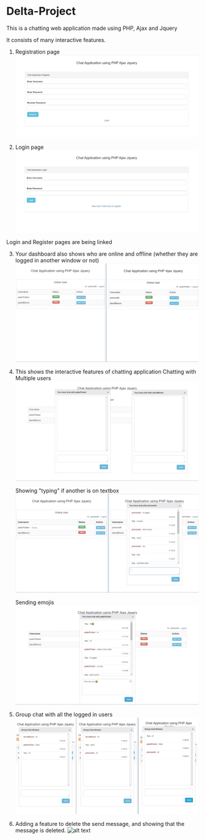 # Delta-Project

This is a chatting web application made using PHP, Ajax and Jquery

It consists of many interactive features.

1) Registration page
    ![alt text](https://github.com/ritz139/Delta-Project/blob/master/screenshots/1.jpg?raw=true)
    
2) Login page
    ![alt text](https://github.com/ritz139/Delta-Project/blob/master/screenshots/2.jpg?raw=true)

Login and Register pages are being linked

3) Your dashboard also shows who are online and offline (whether they are logged in another window or not)
    ![alt text](https://github.com/ritz139/Delta-Project/blob/master/screenshots/3.jpg?raw=true)
    
4) This shows the interactive features of chatting application
    Chatting with Multiple users
    ![alt text](https://github.com/ritz139/Delta-Project/blob/master/screenshots/4ai.jpg?raw=true)
    
    Showing "typing" if another is on textbox
    ![alt text](https://github.com/ritz139/Delta-Project/blob/master/screenshots/4aii.jpg?raw=true)
    
    Sending emojis
    ![alt text](https://github.com/ritz139/Delta-Project/blob/master/screenshots/4aiii.jpg?raw=true)
    
5) Group chat with all the logged in users
    ![alt text](https://github.com/ritz139/Delta-Project/blob/master/screenshots/5.jpg?raw=true)
    
6) Adding a feature to delete the send message, and showing that the message is deleted.
    ![alt text](https://github.com/ritz139/Delta-Project/blob/master/screenshots/6.jpg?raw=true)
